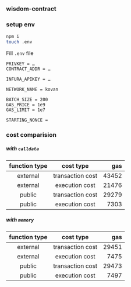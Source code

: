 ### wisdom-contract

### setup env

```bash
npm i
touch .env
```

Fill `.env` file

```
PRIVKEY = …
CONTRACT_ADDR = …

INFURA_APIKEY = …

NETWORK_NAME = kovan

BATCH_SIZE = 200
GAS_PRICE = 1e9
GAS_LIMIT = 1e7

STARTING_NONCE =
```

### cost comparision

##### with `calldata`

| function type | cost type        | gas   |
| :-----------: | :--------------: | ----: |
| external      | transaction cost | 43452 |
| external      |   execution cost | 21476 |
| public        | transaction cost | 29279 |
| public        |   execution cost | 7303  |

##### with `memory`

| function type | cost type        | gas   |
| :-----------: | :--------------: | ----: |
| external      | transaction cost | 29451 |
| external      |   execution cost | 7475  |
| public        | transaction cost | 29473 |
| public        |   execution cost | 7497  |
